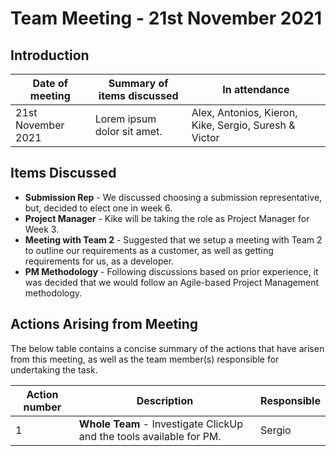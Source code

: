 # Team Meeting - 21st November 2021

## Introduction
| Date of meeting    | Summary of items discussed  | In attendance                                         |
|--------------------|-----------------------------|-------------------------------------------------------|
| 21st November 2021 | Lorem ipsum dolor sit amet. | Alex, Antonios, Kieron, Kike, Sergio, Suresh & Victor |

## Items Discussed

* **Submission Rep** - We discussed choosing a submission representative, but, decided to elect one in week 6.
* **Project Manager** - Kike will be taking the role as Project Manager for Week 3.
* **Meeting with Team 2** - Suggested that we setup a meeting with Team 2 to outline our requirements as a customer, as well as getting requirements for us, as a developer.
* **PM Methodology** - Following discussions based on prior experience, it was decided that we would follow an Agile-based Project Management methodology.

## Actions Arising from Meeting

The below table contains a concise summary of the actions that have arisen from this meeting, as well as the team member(s) responsible for undertaking the task.

| Action number | Description                                                          | Responsible |
|---------------|----------------------------------------------------------------------|-------------|
| 1             | **Whole Team** - Investigate ClickUp and the tools available for PM. | Sergio      |
